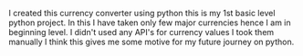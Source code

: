 I created this currency converter using python this is my 1st basic level python project.
In this I have taken only few major currencies hence I am in beginning level.
I didn't used any API's for currency values I took them manually 
I think this gives me some motive for my future journey on python.
